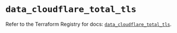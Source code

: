 # `data_cloudflare_total_tls`

Refer to the Terraform Registry for docs: [`data_cloudflare_total_tls`](https://registry.terraform.io/providers/cloudflare/cloudflare/5.10.0/docs/data-sources/total_tls).
